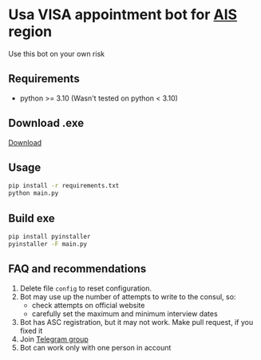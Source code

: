 # Usa VISA appointment bot for [AIS](https://ais.usvisa-info.com/) region

Use this bot on your own risk

## Requirements

- python >= 3.10 (Wasn't tested on python < 3.10)

## Download .exe

[Download](https://github.com/aigrvch/USA-VISA-Bot/releases)

## Usage

```sh
pip install -r requirements.txt
python main.py
```

## Build exe

```sh
pip install pyinstaller
pyinstaller -F main.py
```

## FAQ and recommendations

1. Delete file `config` to reset configuration.
2. Bot may use up the number of attempts to write to the consul, so:
    - check attempts on official website
    - carefully set the maximum and minimum interview dates
3. Bot has ASC registration, but it may not work. Make pull request, if you fixed it
4. Join [Telegram group](https://t.me/u_s_a_visa_bot)
5. Bot can work only with one person in account
